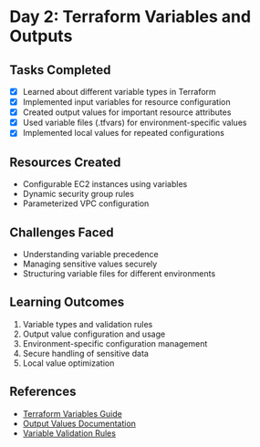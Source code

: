# Day 2: Terraform Variables and Outputs

## Tasks Completed
- [x] Learned about different variable types in Terraform
- [x] Implemented input variables for resource configuration
- [x] Created output values for important resource attributes
- [x] Used variable files (.tfvars) for environment-specific values
- [x] Implemented local values for repeated configurations

## Resources Created
- Configurable EC2 instances using variables
- Dynamic security group rules
- Parameterized VPC configuration

## Challenges Faced
- Understanding variable precedence
- Managing sensitive values securely
- Structuring variable files for different environments

## Learning Outcomes
1. Variable types and validation rules
2. Output value configuration and usage
3. Environment-specific configuration management
4. Secure handling of sensitive data
5. Local value optimization

## References
- [Terraform Variables Guide](https://www.terraform.io/docs/language/values/variables.html)
- [Output Values Documentation](https://www.terraform.io/docs/language/values/outputs.html)
- [Variable Validation Rules](https://www.terraform.io/docs/language/values/variables.html#custom-validation-rules) 